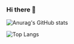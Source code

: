 ### Hi there 👋

![Anurag's GitHub stats](https://github-readme-stats.vercel.app/api?username=jsimonkzn&show_icons=true&theme=dark)

![Top Langs](https://github-readme-stats.vercel.app/api/top-langs/?username=jsimonkzn&layout=compact)

